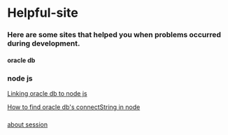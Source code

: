 # Helpful-site

### Here are some sites that helped you when problems occurred during development.

#### oracle db

### node js 
[Linking oracle db to node js](https://namjackson.tistory.com/12)

[How to find oracle db's connectString in node](https://lts0606.tistory.com/183)



### 
[about session](https://hyeonstorage.tistory.com/125)
